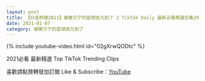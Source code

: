 ```yaml
---
layout: post
title: 【抖音熱搜2021】被撒贝宁的篮球技凡到了 2 TikTok Daily 最新必看精選合集2021 01 07
date: 2021-01-07
category: 被撒贝宁的篮球技凡到了
---
```


{% include youtube-video.html id="02gXrwQODtc" %}

2021必看 最新精選 Top TikTok Trending Clips

喜歡請點贊轉發加訂閱 Like & Subscribe：[YouTube](https://www.youtube.com/channel/UCAoR7VcanIPd04uEq_GIylA/videos)

